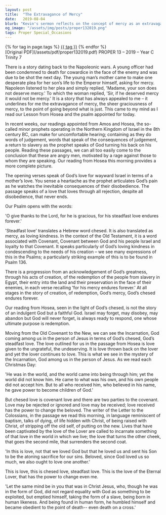```yaml
---
layout: post
title:  "The Extravagance of Mercy"
date:   2019-08-04
blurb: "Kevin's sermon reflects on the concept of mercy as an extravagant, gracious act that goes beyond justice, drawing from the story of a mother's plea to Napoleon for her son and the biblical texts from Hosea and the Psalms. It emphasizes God's enduring love and mercy, the steadfast love (chesed) that persists despite human disobedience. The sermon connects this Old Testament theme to the New Covenant through Jesus' incarnation, highlighting the transformative power of God's love and the call for believers to embody this love in the world."
og_image: "/assets/img/posts/proper132019.png"
tags: Proper Special_Occasions
---    
```

<div class="tag-pills">
    {% for tag in page.tags %}
    <a href="{{ site.baseurl }}/tag/{{ tag | slugify }}" class="tag-pill">{{ tag }}</a>
    {% endfor %}
</div>
[Original PDF](/assets/pdf/proper132019.pdf)
PROPER 13 – 2019 – Year C Trinity 7

There is a story dating back to the Napoleonic wars. A young officer had been condemned to death for cowardice in the face of the enemy and was due to be shot the next day. The young man’s mother came to make one desperate plea for her son’s life to the Emperor himself, asking for mercy. Napoleon listened to her plea and simply replied, 'Madame, your son does not deserve mercy.' To which the woman replied, 'Sir, if he deserved mercy it would not be mercy.' It is a story that has always appealed to me – it underlines for me the extravagance of mercy, the sheer graciousness of mercy, to the point of going beyond what is just. This came to my mind as I read our Lesson from Hosea and the psalm appointed for today.

In recent weeks, our readings appointed from Amos and Hosea, the so-called minor prophets operating in the Northern Kingdom of Israel in the 8th century BC, can make for uncomfortable hearing; containing as they do words of judgement, words that speak of the consequences of judgement, a return to slavery as the prophet speaks of God turning his back on his people. Reading these passages, we can all too easily come to the conclusion that these are angry men, motivated by a rage against those to whom they are speaking. Our reading from Hosea this morning provides a more complete picture.

The opening verses speak of God’s love for wayward Israel in terms of a mother’s love. You sense a heartache as the prophet articulates God’s pain as he watches the inevitable consequences of their disobedience. The passage speaks of a love that loves through all rejection, despite all disobedience, that never ends.

Our Psalm opens with the words:

'O give thanks to the Lord, for he is gracious,
for his steadfast love endures forever.'

'Steadfast love' translates a Hebrew word chesed. It is also translated as mercy, as loving kindness. In the context of the Old Testament, it is a word associated with Covenant, Covenant between God and his people Israel and loyalty to that Covenant. It speaks particularly of God’s loving kindness in condescending to the needs of his creation – we see many expressions of this in the Psalms; a particularly striking example of this is to be found in Psalm 136.

There is a progression from an acknowledgement of God’s greatness, through his acts of creation, of the redemption of the people from slavery in Egypt, their entry into the land and their preservation in the face of their enemies, in each verse recalling 'for his mercy endures forever.' At all stages in the story of creation, of redemption, God’s mercy, God’s chesed endures forever.

Our reading from Hosea, seen in the light of God’s chesed, is not the story of an indulgent God but a faithful God. Israel may forget, may disobey, may abandon but God will never forget, is always ready to respond, one whose ultimate purpose is redemption.

Moving from the Old Covenant to the New, we can see the Incarnation, God coming among us in the person of Jesus in terms of God’s chesed, God’s steadfast love. The love outlined for us in the passage from Hosea is love given to the ungrateful, the undeserving. It is love thrown back on the lover and yet the lover continues to love. This is what we see in the mystery of the Incarnation, God among us in the person of Jesus. As we read each Christmas Day:

'He was in the world, and the world came into being through him; yet the world did not know him. He came to what was his own, and his own people did not accept him. But to all who received him, who believed in his name, he gave power to become children of God.'

But chesed love is covenant love and there are two parties to the covenant. Love may be rejected or ignored and love may be received; love received has the power to change the beloved. The writer of the Letter to the Colossians, in the passage we read this morning, in language reminiscent of baptism, talks of dying, of life hidden with Christ, of being raised with Christ, of stripping off the old self, of putting on the new. Lives that have been captivated by the love of the Lover are called to incarnate something of that love in the world in which we live; the love that turns the other cheek, that goes the second mile, that surrenders the second coat.

'In this is love, not that we loved God but that he loved us and sent his Son to be the atoning sacrifice for our sins. Beloved, since God loved us so much, we also ought to love one another.'

This is love, this is chesed love, steadfast love. This is the love of the Eternal Lover, that has the power to change even me.

'Let the same mind be in you that was in Christ Jesus,
who, though he was in the form of God,
did not regard equality with God
as something to be exploited,
but emptied himself,
taking the form of a slave,
being born in human likeness.
And being found in human form,
he humbled himself
and became obedient to the point of death--
even death on a cross.'
